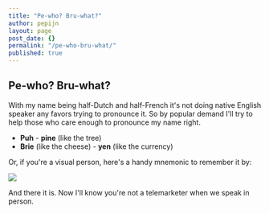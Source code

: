```yaml
---
title: "Pe-who? Bru-what?"
author: pepijn
layout: page
post_date: {}
permalink: "/pe-who-bru-what/"
published: true
---
```




## Pe-who? Bru-what?

With my name being half-Dutch and half-French it's not doing native English speaker any favors trying to pronounce it. So by popular demand I'll try to help those who care enough to pronounce my name right.  

- **Puh** - **pine** (like the tree)  
- **Brie** (like the cheese) - **yen** (like the currency)

Or, if you're a visual person, here's a handy mnemonic to remember it by:

![]({{site.baseurl}}/http://enterprisemac.bruienne.com/static/mnemonic.png)

And there it is. Now I'll know you're not a telemarketer when we speak in person.
